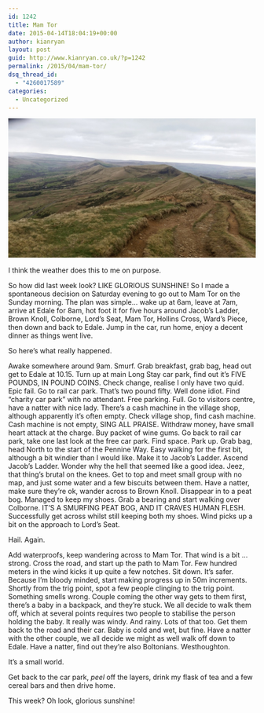 ```yaml
---
id: 1242
title: Mam Tor
date: 2015-04-14T18:04:19+00:00
author: kianryan
layout: post
guid: http://www.kianryan.co.uk/?p=1242
permalink: /2015/04/mam-tor/
dsq_thread_id:
  - "4260017589"
categories:
  - Uncategorized
---
```

[<img src="/assets/images/2015/08/20150412_141249.jpg" alt="20150412_141249"   class="aligncenter size-full wp-image-1243" />](/assets/images/2015/08/20150412_141249.jpg)

I think the weather does this to me on purpose.

So how did last week look? LIKE GLORIOUS SUNSHINE! So I made a spontaneous decision on Saturday evening to go out to Mam Tor on the Sunday morning. The plan was simple&#8230; wake up at 6am, leave at 7am, arrive at Edale for 8am, hot foot it for five hours around Jacob&#8217;s Ladder, Brown Knoll, Colborne, Lord&#8217;s Seat, Mam Tor, Hollins Cross, Ward&#8217;s Piece, then down and back to Edale. Jump in the car, run home, enjoy a decent dinner as things went live.

So here&#8217;s what really happened.

Awake somewhere around 9am. Smurf. Grab breakfast, grab bag, head out get to Edale at 10.15. Turn up at main Long Stay car park, find out it&#8217;s FIVE POUNDS, IN POUND COINS. Check change, realise I only have two quid. Epic fail. Go to rail car park. That&#8217;s two pound fifty. Well done idiot. Find &#8220;charity car park&#8221; with no attendant. Free parking. Full. Go to visitors centre, have a natter with nice lady. There&#8217;s a cash machine in the village shop, although apparently it&#8217;s often empty. Check village shop, find cash machine. Cash machine is not empty, SING ALL PRAISE. Withdraw money, have small heart attack at the charge. Buy packet of wine gums. Go back to rail car park, take one last look at the free car park. Find space. Park up. Grab bag, head North to the start of the Pennine Way. Easy walking for the first bit, although a bit windier than I would like. Make it to Jacob&#8217;s Ladder. Ascend Jacob&#8217;s Ladder. Wonder why the hell that seemed like a good idea. Jeez, that thing&#8217;s brutal on the knees. Get to top and meet small group with no map, and just some water and a few biscuits between them. Have a natter, make sure they&#8217;re ok, wander across to Brown Knoll. Disappear in to a peat bog. Managed to keep my shoes. Grab a bearing and start walking over Colborne. IT&#8217;S A SMURFING PEAT BOG, AND IT CRAVES HUMAN FLESH. Successfully get across whilst still keeping both my shoes. Wind picks up a bit on the approach to Lord&#8217;s Seat.

Hail. Again.

Add waterproofs, keep wandering across to Mam Tor. That wind is a bit &#8230; strong. Cross the road, and start up the path to Mam Tor. Few hundred meters in the wind kicks it up quite a few notches. Sit down. It&#8217;s safer. Because I&#8217;m bloody minded, start making progress up in 50m increments. Shortly from the trig point, spot a few people clinging to the trig point. Something smells wrong. Couple coming the other way gets to them first, there&#8217;s a baby in a backpack, and they&#8217;re stuck. We all decide to walk them off, which at several points requires two people to stabilise the person holding the baby. It really was windy. And rainy. Lots of that too. Get them back to the road and their car. Baby is cold and wet, but fine. Have a natter with the other couple, we all decide we might as well walk off down to Edale. Have a natter, find out they&#8217;re also Boltonians. Westhoughton.

It&#8217;s a small world.

Get back to the car park, _peel_ off the layers, drink my flask of tea and a few cereal bars and then drive home.

This week? Oh look, glorious sunshine!
